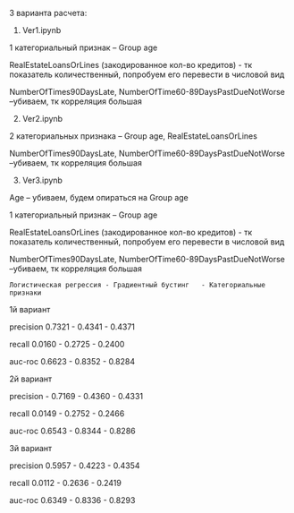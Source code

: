 3 варианта расчета:
1.	Ver1.ipynb

1 категориальный признак – Group age

RealEstateLoansOrLines (закодированное кол-во кредитов) - тк показатель количественный, попробуем его перевести в числовой вид 

NumberOfTimes90DaysLate, NumberOfTime60-89DaysPastDueNotWorse –убиваем, тк корреляция большая

2.	Ver2.ipynb

2 категориальных признака – Group age, RealEstateLoansOrLines 

NumberOfTimes90DaysLate, NumberOfTime60-89DaysPastDueNotWorse –убиваем, тк корреляция большая

3.	Ver3.ipynb

Age – убиваем, будем опираться на Group age 

1 категориальный признак – Group age

RealEstateLoansOrLines (закодированное кол-во кредитов) - тк показатель количественный, попробуем его перевести в числовой вид 

NumberOfTimes90DaysLate, NumberOfTime60-89DaysPastDueNotWorse –убиваем, тк корреляция большая



 	Логистическая регрессия	- Градиентный бустинг	- Категориальные признаки
  
1й вариант

precision	0.7321	- 0.4341	- 0.4371

recall	0.0160	- 0.2725	- 0.2400

auc-roc	0.6623	- 0.8352	- 0.8284

2й вариант

precision	- 0.7169	- 0.4360	- 0.4331

recall	0.0149	- 0.2752	- 0.2466

auc-roc	0.6543	- 0.8344	- 0.8286

3й вариант

precision	0.5957	- 0.4223	- 0.4354

recall	0.0112	- 0.2636	- 0.2419

auc-roc	0.6349	- 0.8336	- 0.8293



